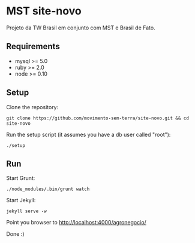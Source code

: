 MST site-novo
===
Projeto da TW Brasil em conjunto com MST e Brasil de Fato.

## Requirements
* mysql >= 5.0
* ruby >= 2.0
* node >= 0.10

## Setup

Clone the repository:

```
git clone https://github.com/movimento-sem-terra/site-novo.git && cd site-novo
```

Run the setup script (it assumes you have a db user called "root"):

```
./setup
```

## Run

Start Grunt:

```
./node_modules/.bin/grunt watch
```

Start Jekyll:

```
jekyll serve -w
```

Point you browser to [http://localhost:4000/agronegocio/]()

Done :)
